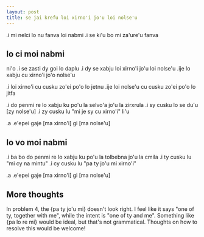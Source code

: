 ```yaml
---
layout: post
title: se jai krefu loi xirno'i jo'u loi nolse'u
---
```


.i mi nelci lo nu fanva loi nabmi .i se ki'u bo mi za'ure'u
fanva

## lo ci moi nabmi

ni'o
.i se zasti dy goi lo daplu
.i dy se xabju loi xirno'i jo'u loi nolse'u
.ije lo xabju cu xirno'i jo'o nolse'u

.i loi xirno'i cu cusku zo'ei po'o lo jetnu
.ije loi nolse'u cu cusku zo'ei po'o lo jitfa

.i do penmi re lo xabju ku po'u la selvo'a jo'u la zirxrula
.i sy cusku lo se du'u [zy nolse'u]
.i zy cusku lu "mi je sy cu xirno'i" li'u

.a .e'epei gaje [ma xirno'i] gi [ma nolse'u]

## lo vo moi nabmi

.i ba bo do penmi re lo xabju ku po'u la tolbebna jo'u la
cmila
.i ty cusku lu "mi cy na mintu"
.i cy cusku lu "pa ty jo'u mi xirno'i"

.a .e'epei gaje [ma xirno'i] gi [ma nolse'u]

## More thoughts

In problem 4, the {pa ty jo'u mi} doesn't look right.  I
feel like it says "one of ty, together with me", while the
intent is "one of ty and me".  Something like {pa lo re mi}
would be ideal, but that's not grammatical.  Thoughts on how
to resolve this would be welcome!
